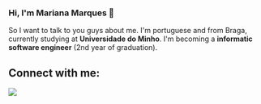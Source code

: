 ### Hi, I'm Mariana Marques 👋
So I want to talk to you guys about me. I'm portuguese and from Braga, currently studying at **Universidade do Minho**. 
I'm becoming a **informatic software engineer** (2nd year of graduation).

## Connect with me:
![](https://cdn4.iconfinder.com/data/icons/picons-social/57/38-instagram-3-512.png)





<!--
**marianarmarques/marianarmarques** is a ✨ _special_ ✨ repository because its `README.md` (this file) appears on your GitHub profile.

Here are some ideas to get you started:

- 🔭 I’m currently working on ...
- 🌱 I’m currently learning ...
- 👯 I’m looking to collaborate on ...
- 🤔 I’m looking for help with ...
- 💬 Ask me about ...
- 📫 How to reach me: ...
- 😄 Pronouns: ...
- ⚡ Fun fact: ...
-->

